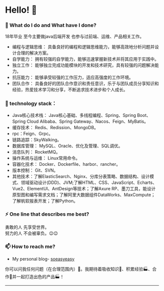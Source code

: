 # Hello! 👋
### 🌱 What do I do and What have I done? 

18年毕业 至今主要做java后端开发 也参与过前端、运维、产品相关工作。

- 编程与逻辑思维： 具备良好的编程和逻辑思维能力，能够高效地分析问题并设计合理的解决方案。
- 自学能力： 拥有较强的自学能力，能够迅速掌握新技术并将其应用于实践中。
- 独立工作： 能够独立完成功能模块的开发和技术研究，具有较强的问题解决能力。
- 抗压能力： 能够承受较强的工作压力，适应高强度的工作环境。
- 团队合作： 具备良好的团队合作意识和责任意识，乐于与团队成员分享知识和经验，热爱技术学习和分享，不断追求技术进步和个人成长。

### 🤔 technology stack：
- Java核心技术栈： Java核心基础、多线程编程、Spring、Spring Boot、Spring Cloud Alibaba、Spring Gateway、Nacos、Feign、MyBatis。
- 缓存技术： Redis、Redission、MongoDB。
- rpc：Feign、Grpc。
- 链路追踪：SkyWalking。
- 数据库管理： MySQL、Oracle、优化及管理、SQL调优。
- 消息队列： RocketMQ。
- 操作系统与运维： Linux常用命令。
- 容器化技术： Docker、Dockerfile、harbor、rancher。
- 版本控制： Git、SVN。
- 其他技术：了解ElasticSearch、Nginx、分库分表策略、数据结构、设计模式、领域驱动设计(DDD)、JVM;了解HTML、CSS、JavaScript、Echarts、Vue2、ElementUI、AntDesign等技术；了解Axure RP、墨刀工具，能设计原型图和编写需求文档；了解阿里大数据组件DataWorks、MaxCompute；了解帆软报表开发；了解Python。

### ⚡ One line that describes me best? 
勇敢的人 先享受世界。<br>
努力的人 不会被辜负。😉😉

### 📫 How to reach me?
- My personal blog- [soeasyeasy](https://soeasyeasy.github.io)

你可以问我任何问题（在合理范围内）💬。我期待着吸收知识🧠、积累经验🏭、合作🤝并一起打造出色的产品🏭！

***



<!--
**garimasingh128/garimasingh128** is a ✨ _special_ ✨ repository because its `README.md` (this file) appears on your GitHub profile.

Here are some ideas to get you started:

- 🔭 I’m currently working on ...
- 🌱 I’m currently learning ...
- 👯 I’m looking to collaborate on ...
- 🤔 I’m looking for help with ...
- 💬 Ask me about ...
- 📫 How to reach me: ...
- 😄 Pronouns: ...
- ⚡ Fun fact: ...
-->
